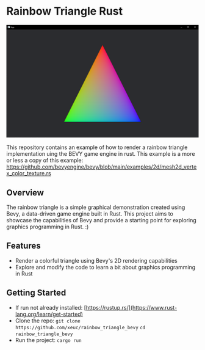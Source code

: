 # Rainbow Triangle Rust

![Rainbow Triangle](images/rainbow_triangle.png)

This repository contains an example of how to render a rainbow triangle implementation uing the BEVY game engine in rust.
This example is a more or less a copy of this example:
https://github.com/bevyengine/bevy/blob/main/examples/2d/mesh2d_vertex_color_texture.rs

## Overview

The rainbow triangle is a simple graphical demonstration created using Bevy, a data-driven game engine built in Rust.
This project aims to showcase the capabilities of Bevy and provide a starting point for exploring graphics programming in Rust. :)

## Features

- Render a colorful triangle using Bevy's 2D rendering capabilities
- Explore and modify the code to learn a bit about graphics programming in Rust

## Getting Started

* If run not already installed:
[https://rustup.rs/](https://www.rust-lang.org/learn/get-started)
* Clone the repo:
`git clone https://github.com/xeuc/rainbow_triangle_bevy`
`cd rainbow_triangle_bevy`
* Run the project:
`cargo run`
